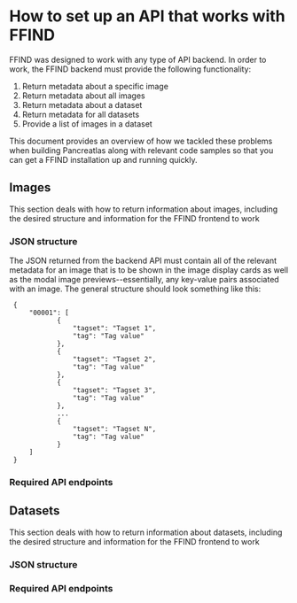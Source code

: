 # How to set up an API that works with FFIND
FFIND was designed to work with any type of API backend. In order to work, the FFIND backend must provide the following functionality:

1. Return metadata about a specific image
2. Return metadata about all images
3. Return metadata about a dataset
4. Return metadata for all datasets
5. Provide a list of images in a dataset

This document provides an overview of how we tackled these problems when building Pancreatlas along with relevant code samples so that you can get a FFIND installation up and running quickly.

## Images
This section deals with how to return information about images, including the desired structure and information for the FFIND frontend to work
### JSON structure
The JSON returned from the backend API must contain all of the relevant metadata for an image that is to be shown in the image display cards as well as the modal image previews--essentially, any key-value pairs associated with an image. The general structure should look something like this:

```
 {
     "00001": [
            {
                "tagset": "Tagset 1",
                "tag": "Tag value"
            },
            {
                "tagset": "Tagset 2",
                "tag": "Tag value"
            },
            {
                "tagset": "Tagset 3",
                "tag": "Tag value"
            },
            ...
            {
                "tagset": "Tagset N",
                "tag": "Tag value"
            }
     ]
 }
```

### Required API endpoints

## Datasets
This section deals with how to return information about datasets, including the desired structure and information for the FFIND frontend to work
### JSON structure

### Required API endpoints